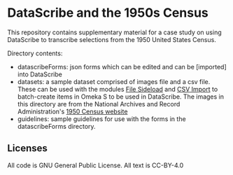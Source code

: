 # DataScribe and the 1950s Census

This repository contains supplementary material for a case study on using DataScribe to transcribe selections from the 1950 United States Census. 

Directory contents:

- datascribeForms: json forms which can be edited and can be [imported] into DataScribe
- datasets: a sample dataset comprised of images file and a csv file. These can be used with the modules [File Sideload](https://omeka.org/s/docs/user-manual/modules/filesideload/) and [CSV Import](https://omeka.org/s/docs/user-manual/modules/csvimport/) to batch-create items in Omeka S to be used in DataScribe. The images in this directory are from the National Archives and Record Administration's [1950 Census website](https://1950census.archives.gov)
- guidelines: sample guidelines for use with the forms in the datascribeForms directory.

## Licenses

All code is GNU General Public License. All text is CC-BY-4.0
